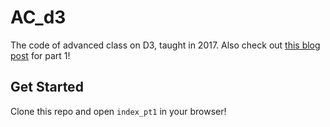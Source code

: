 # AC_d3

The code of advanced class on D3, taught in 2017. Also check out [this blog post](https://medium.codaisseur.com/build-a-dashboard-using-d3-ddf75027c490) for part 1!

## Get Started
Clone this repo and open `index_pt1` in your browser!
